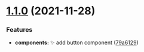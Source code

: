 # [1.1.0](https://github.com/LogRock/pebbles/compare/v1.0.0...v1.1.0) (2021-11-28)


### Features

* **components:** :sparkles: add button component ([79a6129](https://github.com/LogRock/pebbles/commit/79a6129aca63b685bce896347d4075b99b5b2d6e))
